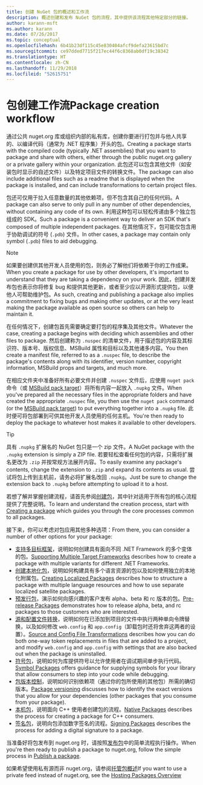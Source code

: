 ```yaml
---
title: 创建 NuGet 包的概述和工作流
description: 概述创建和发布 NuGet 包的流程，其中提供该流程其他特定部分的链接。
author: karann-msft
ms.author: karann
ms.date: 07/26/2017
ms.topic: conceptual
ms.openlocfilehash: 6b41b23df115c45e830404afcf9defa23615bd7c
ms.sourcegitcommit: ce97dded7715f217ec44f6c8368ab0df19c38342
ms.translationtype: HT
ms.contentlocale: zh-CN
ms.lasthandoff: 11/29/2018
ms.locfileid: "52615751"
---
```

# <a name="package-creation-workflow"></a><span data-ttu-id="e822a-103">包创建工作流</span><span class="sxs-lookup"><span data-stu-id="e822a-103">Package creation workflow</span></span>

<span data-ttu-id="e822a-104">通过公共 nuget.org 库或组织内部的私有库，创建你要进行打包并与他人共享的、以编译代码（通常为 .NET 程序集）开头的包。</span><span class="sxs-lookup"><span data-stu-id="e822a-104">Creating a package starts with the compiled code (typically .NET assemblies) that you want to package and share with others, either through the public nuget.org gallery or a private gallery within your organization.</span></span> <span data-ttu-id="e822a-105">此包还可以包含其他文件（如安装包时显示的自述文件）以及特定项目文件的转换文件。</span><span class="sxs-lookup"><span data-stu-id="e822a-105">The package can also include additional files such as a readme that is displayed when the package is installed, and can include transformations to certain project files.</span></span>

<span data-ttu-id="e822a-106">包还可仅用于拉入任意数量的其他依赖项，但不包含其自己的任何代码。</span><span class="sxs-lookup"><span data-stu-id="e822a-106">A package can also serve to only pull in any number of other dependencies, without containing any code of its own.</span></span> <span data-ttu-id="e822a-107">利用这种包可以轻松传递由多个独立包组成的 SDK。</span><span class="sxs-lookup"><span data-stu-id="e822a-107">Such a package is a convenient way to deliver an SDK that's composed of multiple independent packages.</span></span> <span data-ttu-id="e822a-108">在其他情况下，包可能仅包含用于协助调试的符号 (`.pdb`) 文件。</span><span class="sxs-lookup"><span data-stu-id="e822a-108">In other cases, a package may contain only symbol (`.pdb`) files to aid debugging.</span></span>

> [!Note]
> <span data-ttu-id="e822a-109">如果要创建供其他开发人员使用的包，则务必了解他们将依赖于你的工作成果。</span><span class="sxs-lookup"><span data-stu-id="e822a-109">When you create a package for use by other developers, it's important to understand that they are taking a dependency on your work.</span></span> <span data-ttu-id="e822a-110">因此，创建并发布包也表示你将修复 bug 和提供其他更新，或者至少应以开源形式提供包，以便他人可帮助维护包。</span><span class="sxs-lookup"><span data-stu-id="e822a-110">As such, creating and publishing a package also implies a commitment to fixing bugs and making other updates, or at the very least making the package available as open source so others can help to maintain it.</span></span>

<span data-ttu-id="e822a-111">在任何情况下，创建包首先需要确定要打包的程序集及其他文件。</span><span class="sxs-lookup"><span data-stu-id="e822a-111">Whatever the case, creating a package begins with deciding which assemblies and other files to package.</span></span> <span data-ttu-id="e822a-112">然后创建称为 `.nuspec` 的清单文件，用于描述包的内容及其标识符、版本号、版权信息、MSBuild 属性和目标以及其他诸多内容。</span><span class="sxs-lookup"><span data-stu-id="e822a-112">You then create a manifest file, referred to as a `.nuspec` file, to describe the package's contents along with its identifier, version number, copyright information, MSBuild props and targets, and much more.</span></span>

<span data-ttu-id="e822a-113">在相应文件夹中准备好所有必要文件并创建 `.nuspec` 文件后，应使用 `nuget pack` 命令（或 [MSBuild pack target](../reference/msbuild-targets.md)）将所有内容一起放入 `.nupkg` 文件。</span><span class="sxs-lookup"><span data-stu-id="e822a-113">When you've prepared all the necessary files in the appropriate folders and have created the appropriate `.nuspec` file, you then use the `nuget pack` command (or the [MSBuild pack target](../reference/msbuild-targets.md)) to put everything together into a `.nupkg` file.</span></span> <span data-ttu-id="e822a-114">此时便可将包部署到可供其他开发人员使用的任何主机。</span><span class="sxs-lookup"><span data-stu-id="e822a-114">You're then ready to deploy the package to whatever host makes it available to other developers.</span></span>

> [!Tip]
> <span data-ttu-id="e822a-115">具有 `.nupkg` 扩展名的 NuGet 包只是一个 zip 文件。</span><span class="sxs-lookup"><span data-stu-id="e822a-115">A NuGet package with the `.nupkg` extension is simply a ZIP file.</span></span> <span data-ttu-id="e822a-116">若要轻松查看任何包的内容，只需将扩展名更改为 `.zip` 并按常规方法展开内容。</span><span class="sxs-lookup"><span data-stu-id="e822a-116">To easily examine any package's contents, change the extension to `.zip` and expand its contents as usual.</span></span> <span data-ttu-id="e822a-117">尝试将包上传到主机前，请务必将扩展名改回 `.nupkg`。</span><span class="sxs-lookup"><span data-stu-id="e822a-117">Just be sure to change the extension back to `.nupkg` before attempting to upload it to a host.</span></span>

<span data-ttu-id="e822a-118">若想了解并掌握创建流程，请首先参阅[创建包](../create-packages/creating-a-package.md)，其中针对适用于所有包的核心流程提供了完整说明。</span><span class="sxs-lookup"><span data-stu-id="e822a-118">To learn and understand the creation process, start with [Creating a package](../create-packages/creating-a-package.md) which guides you through the core processes common to all packages.</span></span>

<span data-ttu-id="e822a-119">接下来，你可以考虑对包应用其他多种选项：</span><span class="sxs-lookup"><span data-stu-id="e822a-119">From there, you can consider a number of other options for your package:</span></span>

- <span data-ttu-id="e822a-120">[支持多目标框架](../create-packages/supporting-multiple-target-frameworks.md)，说明如何创建具有面向不同 .NET Framework 的多个变体的包。</span><span class="sxs-lookup"><span data-stu-id="e822a-120">[Supporting Multiple Target Frameworks](../create-packages/supporting-multiple-target-frameworks.md) describes how to create a package with multiple variants for different .NET Frameworks.</span></span>
- <span data-ttu-id="e822a-121">[创建本地化包](../create-packages/creating-localized-packages.md)，说明如何构建具有多个语言资源的包以及如何使用独立的本地化附属包。</span><span class="sxs-lookup"><span data-stu-id="e822a-121">[Creating Localized Packages](../create-packages/creating-localized-packages.md) describes how to structure a package with multiple language resources and how to use separate localized satellite packages.</span></span>
- <span data-ttu-id="e822a-122">[预发行包](../create-packages/prerelease-packages.md)，演示如何向感兴趣的客户发布 alpha、beta 和 rc 版本的包。</span><span class="sxs-lookup"><span data-stu-id="e822a-122">[Pre-release Packages](../create-packages/prerelease-packages.md) demonstrates how to release alpha, beta, and rc packages to those customers who are interested.</span></span>
- <span data-ttu-id="e822a-123">[源和配置文件转换](../create-packages/source-and-config-file-transformations.md)，说明如何在已添加到项目的文件中执行两种单向令牌替换，以及如何修改 `web.config` 和 `app.config`（卸载包时还将舍弃这两者的设置）。</span><span class="sxs-lookup"><span data-stu-id="e822a-123">[Source and Config File Transformations](../create-packages/source-and-config-file-transformations.md) describes how you can do both one-way token replacements in files that are added to a project, and modify `web.config` and `app.config` with settings that are also backed out when the package is uninstalled.</span></span>
- <span data-ttu-id="e822a-124">[符号包](../create-packages/symbol-packages-snupkg.md)，说明如何为库提供符号以允许使用者在调试期间单步执行代码。</span><span class="sxs-lookup"><span data-stu-id="e822a-124">[Symbol Packages](../create-packages/symbol-packages-snupkg.md) offers guidance for supplying symbols for your library that allow consumers to step into your code while debugging.</span></span>
- <span data-ttu-id="e822a-125">[包版本控制](../reference/package-versioning.md)，说明如何识别依赖项（通过你的包所使用的其他包）所需的确切版本。</span><span class="sxs-lookup"><span data-stu-id="e822a-125">[Package versioning](../reference/package-versioning.md) discusses how to identify the exact versions that you allow for your dependencies (other packages that you consume from your package).</span></span>
- <span data-ttu-id="e822a-126">[本机包](../create-packages/native-packages.md)，说明面向 C++ 使用者创建包的流程。</span><span class="sxs-lookup"><span data-stu-id="e822a-126">[Native Packages](../create-packages/native-packages.md) describes the process for creating a package for C++ consumers.</span></span>
- <span data-ttu-id="e822a-127">[签名包](../create-packages/sign-a-package.md)，说明向包添加数字签名的流程。</span><span class="sxs-lookup"><span data-stu-id="e822a-127">[Signing Packages](../create-packages/sign-a-package.md) describes the process for adding a digital signature to a package.</span></span>

<span data-ttu-id="e822a-128">当准备好将包发布到 nuget.org 时，请按照[发布包](../create-packages/publish-a-package.md)中的简单流程执行操作。</span><span class="sxs-lookup"><span data-stu-id="e822a-128">When you're then ready to publish a package to nuget.org, follow the simple process in [Publish a package](../create-packages/publish-a-package.md).</span></span>

<span data-ttu-id="e822a-129">如果希望使用私有源而非 nuget.org，请参阅[托管包概述](../hosting-packages/overview.md)</span><span class="sxs-lookup"><span data-stu-id="e822a-129">If you want to use a private feed instead of nuget.org, see the [Hosting Packages Overview](../hosting-packages/overview.md)</span></span>
